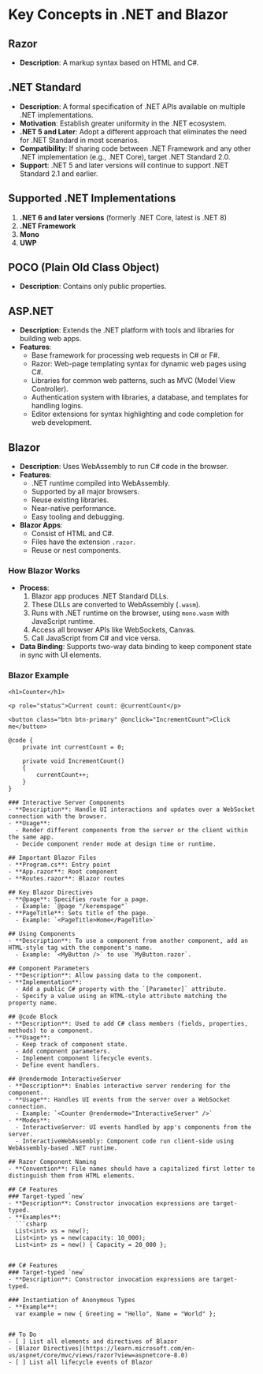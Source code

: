 # Key Concepts in .NET and Blazor

## Razor
- **Description**: A markup syntax based on HTML and C#.

## .NET Standard
- **Description**: A formal specification of .NET APIs available on multiple .NET implementations.
- **Motivation**: Establish greater uniformity in the .NET ecosystem.
- **.NET 5 and Later**: Adopt a different approach that eliminates the need for .NET Standard in most scenarios.
- **Compatibility**: If sharing code between .NET Framework and any other .NET implementation (e.g., .NET Core), target .NET Standard 2.0.
- **Support**: .NET 5 and later versions will continue to support .NET Standard 2.1 and earlier.

## Supported .NET Implementations
1. **.NET 6 and later versions** (formerly .NET Core, latest is .NET 8)
2. **.NET Framework**
3. **Mono**
4. **UWP**

## POCO (Plain Old Class Object)
- **Description**: Contains only public properties.

## ASP.NET
- **Description**: Extends the .NET platform with tools and libraries for building web apps.
- **Features**:
  - Base framework for processing web requests in C# or F#.
  - Razor: Web-page templating syntax for dynamic web pages using C#.
  - Libraries for common web patterns, such as MVC (Model View Controller).
  - Authentication system with libraries, a database, and templates for handling logins.
  - Editor extensions for syntax highlighting and code completion for web development.

## Blazor
- **Description**: Uses WebAssembly to run C# code in the browser.
- **Features**:
  - .NET runtime compiled into WebAssembly.
  - Supported by all major browsers.
  - Reuse existing libraries.
  - Near-native performance.
  - Easy tooling and debugging.
- **Blazor Apps**:
  - Consist of HTML and C#.
  - Files have the extension `.razor`.
  - Reuse or nest components.

### How Blazor Works
- **Process**:
  1. Blazor app produces .NET Standard DLLs.
  2. These DLLs are converted to WebAssembly (`.wasm`).
  3. Runs with .NET runtime on the browser, using `mono.wasm` with JavaScript runtime.
  4. Access all browser APIs like WebSockets, Canvas.
  5. Call JavaScript from C# and vice versa.
- **Data Binding**: Supports two-way data binding to keep component state in sync with UI elements.

### Blazor Example
```razor
<h1>Counter</h1>

<p role="status">Current count: @currentCount</p>

<button class="btn btn-primary" @onclick="IncrementCount">Click me</button>

@code {
    private int currentCount = 0;

    private void IncrementCount()
    {
        currentCount++;
    }
}

### Interactive Server Components
- **Description**: Handle UI interactions and updates over a WebSocket connection with the browser.
- **Usage**:
  - Render different components from the server or the client within the same app.
  - Decide component render mode at design time or runtime.

## Important Blazor Files
- **Program.cs**: Entry point
- **App.razor**: Root component
- **Routes.razor**: Blazor routes

## Key Blazor Directives
- **@page**: Specifies route for a page.
  - Example: `@page "/keremspage"`
- **PageTitle**: Sets title of the page.
  - Example: `<PageTitle>Home</PageTitle>`

## Using Components
- **Description**: To use a component from another component, add an HTML-style tag with the component's name.
  - Example: `<MyButton />` to use `MyButton.razor`.

## Component Parameters
- **Description**: Allow passing data to the component.
- **Implementation**:
  - Add a public C# property with the `[Parameter]` attribute.
  - Specify a value using an HTML-style attribute matching the property name.

## @code Block
- **Description**: Used to add C# class members (fields, properties, methods) to a component.
- **Usage**:
  - Keep track of component state.
  - Add component parameters.
  - Implement component lifecycle events.
  - Define event handlers.

## @rendermode InteractiveServer
- **Description**: Enables interactive server rendering for the component.
- **Usage**: Handles UI events from the server over a WebSocket connection.
  - Example: `<Counter @rendermode="InteractiveServer" />`
- **Modes**:
  - InteractiveServer: UI events handled by app's components from the server.
  - InteractiveWebAssembly: Component code run client-side using WebAssembly-based .NET runtime.

## Razor Component Naming
- **Convention**: File names should have a capitalized first letter to distinguish them from HTML elements.

## C# Features
### Target-typed `new`
- **Description**: Constructor invocation expressions are target-typed.
- **Examples**:
  ```csharp
  List<int> xs = new();
  List<int> ys = new(capacity: 10_000);
  List<int> zs = new() { Capacity = 20_000 };


## C# Features
### Target-typed `new`
- **Description**: Constructor invocation expressions are target-typed.

### Instantiation of Anonymous Types
- **Example**:
  var example = new { Greeting = "Hello", Name = "World" };  


## To Do
- [ ] List all elements and directives of Blazor
- [Blazor Directives](https://learn.microsoft.com/en-us/aspnet/core/mvc/views/razor?view=aspnetcore-8.0)
- [ ] List all lifecycle events of Blazor
